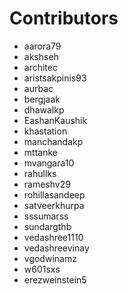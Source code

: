 # Contributors

- aarora79
- akshseh
- architec
- aristsakpinis93
- aurbac
- bergjaak
- dhawalkp
- EashanKaushik
- khastation
- manchandakp
- mttanke
- mvangara10
- rahullks
- rameshv29
- rohillasandeep
- satveerkhurpa
- sssumarss
- sundargthb
- vedashree1110
- vedashreevinay
- vgodwinamz
- w601sxs
- erezweinstein5

